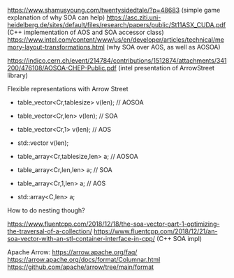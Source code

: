 https://www.shamusyoung.com/twentysidedtale/?p=48683 (simple game explanation of why SOA can help)
https://asc.ziti.uni-heidelberg.de/sites/default/files/research/papers/public/St11ASX_CUDA.pdf (C++ implementation of AOS and SOA accessor class)
https://www.intel.com/content/www/us/en/developer/articles/technical/memory-layout-transformations.html (why SOA over AOS, as well as AOSOA)

https://indico.cern.ch/event/214784/contributions/1512874/attachments/341200/476108/AOSOA-CHEP-Public.pdf (intel presentation of ArrowStreet library)

Flexible representations with Arrow Street 
* table_vector<Cr,tablesize> v(len); // AOSOA
* table_vector<Cr,len> v(len); // SOA
* table_vector<Cr,1> v(len); // AOS
* std::vector<C> v(len); 

* table_array<Cr,tablesize,len> a; // AOSOA
* table_array<Cr,len,len> a; // SOA
* table_array<Cr,1,len> a; // AOS
* std::array<C,len> a;

How to do nesting though?

https://www.fluentcpp.com/2018/12/18/the-soa-vector-part-1-optimizing-the-traversal-of-a-collection/
https://www.fluentcpp.com/2018/12/21/an-soa-vector-with-an-stl-container-interface-in-cpp/ (C++ SOA impl)


Apache Arrow:
https://arrow.apache.org/faq/
https://arrow.apache.org/docs/format/Columnar.html
https://github.com/apache/arrow/tree/main/format